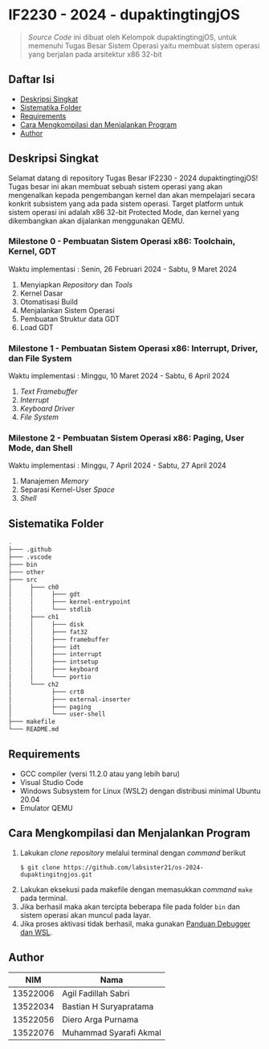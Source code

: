 # IF2230 - 2024 - dupaktingtingjOS
> *Source Code* ini dibuat oleh Kelompok dupaktingtingjOS, untuk memenuhi Tugas Besar Sistem Operasi yaitu membuat sistem operasi yang berjalan pada arsitektur x86 32-bit

## Daftar Isi
- [Deskripsi Singkat](#deskrips-singkat)
- [Sistematika Folder](#sistematika-folder)
- [Requirements](#requirements)
- [Cara Mengkompilasi dan Menjalankan Program](#cara-mengkompilasi-dan-menjalankan-program)
- [Author](#author)

## Deskripsi Singkat
Selamat datang di repository Tugas Besar IF2230 - 2024 dupaktingtingjOS! Tugas besar ini akan membuat sebuah sistem operasi yang akan mengenalkan kepada pengembangan kernel dan akan mempelajari secara konkrit subsistem yang ada pada sistem operasi. Target platform untuk sistem operasi ini adalah x86 32-bit Protected Mode, dan kernel yang dikembangkan akan dijalankan menggunakan QEMU.

### Milestone 0 - Pembuatan Sistem Operasi x86: Toolchain, Kernel, GDT
Waktu implementasi : Senin, 26 Februari 2024 - Sabtu, 9 Maret 2024
1. Menyiapkan *Repository* dan *Tools*
2. Kernel Dasar
3. Otomatisasi Build
4. Menjalankan Sistem Operasi
5. Pembuatan Struktur data GDT
6. Load GDT

### Milestone 1 - Pembuatan Sistem Operasi x86: Interrupt, Driver, dan File System
Waktu implementasi : Minggu, 10 Maret 2024 - Sabtu, 6 April 2024
1. *Text Framebuffer*
2. *Interrupt*
3. *Keyboard Driver*
4. *File System*

### Milestone 2 - Pembuatan Sistem Operasi x86: Paging, User Mode, dan Shell
Waktu implementasi : Minggu, 7 April 2024 - Sabtu, 27 April 2024
1. Manajemen *Memory*
2. Separasi Kernel-User *Space*
3. *Shell*

## Sistematika Folder
```bash
.
├─── .github
├─── .vscode
├─── bin
├─── other
├─── src
│     ├─── ch0
│     │     ├─── gdt
│     │     ├─── kernel-entrypoint
│     │     └─── stdlib
│     ├─── ch1
│     │     ├─── disk
│     │     ├─── fat32
│     │     ├─── framebuffer
│     │     ├─── idt
│     │     ├─── interrupt
│     │     ├─── intsetup
│     │     ├─── keyboard
│     │     └─── portio
│     └─── ch2
│           ├─── crt0
│           ├─── external-inserter
│           ├─── paging
│           └─── user-shell
├─── makefile
└─── README.md
```

## Requirements
- GCC compiler (versi 11.2.0 atau yang lebih baru)
- Visual Studio Code
- Windows Subsystem for Linux (WSL2) dengan distribusi minimal Ubuntu 20.04
- Emulator QEMU

## Cara Mengkompilasi dan Menjalankan Program
1. Lakukan *clone repository* melalui terminal dengan *command* berikut
    ```
    $ git clone https://github.com/labsister21/os-2024-dupaktingitngjos.git
    ```
2. Lakukan eksekusi pada makefile dengan memasukkan *command* `make` pada terminal. 
3. Jika berhasil maka akan tercipta beberapa file pada folder `bin` dan sistem operasi akan muncul pada layar.
4. Jika proses aktivasi tidak berhasil, maka gunakan [Panduan Debugger dan WSL](https://docs.google.com/document/d/1Zt3yzP_OEiFz8g2lHlpBNNr9qUyXghFNeQlAeQpAaII/edit#heading=h.z69qt6rveqcu).

## Author
| NIM      | Nama                       |
| -------- | ---------------------------|
| 13522006 | Agil Fadillah Sabri        |
| 13522034 | Bastian H Suryapratama     |
| 13522056 | Diero Arga Purnama         |
| 13522076 | Muhammad Syarafi Akmal     |